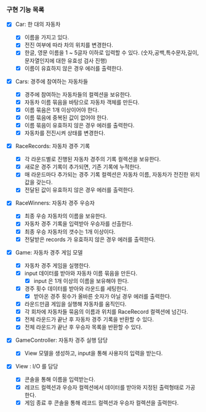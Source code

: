 ### 구현 기능 목록

- [x] Car: 한 대의 자동차

  - [x] 이름을 가지고 있다.
  - [x] 전진 여부에 따라 차의 위치를 변경한다.
  - [x] 한글, 영문 이름을 1 ~ 5글자 이하로 입력할 수 있다.
        (숫자,공백,특수문자,길이,문자열인지에 대한 유효성 검사 진행)
  - [x] 이름이 유효하지 않은 경우 에러를 출력한다.

- [x] Cars: 경주에 참여하는 자동차들

  - [x] 경주에 참여하는 자동차들의 컬렉션을 보유한다.
  - [x] 자동차 이름 묶음을 바탕으로 자동차 객체를 만든다.
  - [x] 이름 묶음은 1개 이상이어야 한다.
  - [x] 이름 묶음에 중복된 값이 없어야 한다.
  - [x] 이름 묶음이 유효하지 않은 경우 에러를 출력한다.
  - [x] 자동차를 전진시켜 상태를 변경한다.

- [x] RaceRecords: 자동차 경주 기록

  - [x] 각 라운드별로 진행된 자동차 경주의 기록 컬렉션을 보유한다.
  - [x] 새로운 경주 기록이 추가되면, 기존 기록에 누적한다.
  - [x] 매 라운드마다 추가되는 경주 기록 컬렉션은 자동차 이름, 자동차가 전진한 위치값을 갖는다.
  - [x] 전달된 값이 유효하지 않은 경우 에러를 출력한다.

- [x] RaceWinners: 자동차 경주 우승자

  - [x] 최종 우승 자동차의 이름을 보유한다.
  - [x] 자동차 경주 기록을 입력받아 우승자를 선출한다.
  - [x] 최종 우승 자동차의 갯수는 1개 이상이다.
  - [x] 전달받은 records 가 유효하지 않은 경우 에러를 출력한다.

- [x] Game: 자동차 경주 게임 모델

  - [x] 자동차 경주 게임을 실행한다.
  - [x] input 데이터를 받아와 자동차 이름 묶음을 만든다.
    - [x] input 은 1개 이상의 이름을 보유해야 한다.
  - [x] 경주 횟수 데이터를 받아와 라운드를 세팅한다.
    - [x] 받아온 경주 횟수가 올바른 숫자가 아닐 경우 에러를 출력한다.
  - [x] 라운드만큼 게임을 실행해 자동차를 움직인다.
  - [x] 각 회차에 자동차들 묶음의 이름과 위치를 RaceRecord 컬렉션에 넘긴다.
  - [x] 전체 라운드가 끝난 후 자동차 경주 기록을 반환할 수 있다.
  - [x] 전체 라운드가 끝난 후 우승자 목록을 반환할 수 있다.

- [x] GameController: 자동차 경주 실행 담당

  - [x] View 모델을 생성하고, input을 통해 사용자의 입력을 받는다.

- [x] View : I/O 를 담당
  - [x] 콘솔을 통해 이름을 입력받는다.
  - [x] 레코드 컬렉션과 우승자 컬렉션에서 데이터를 받아와 지정된 출력형태로 가공한다.
  - [x] 게임 종료 후 콘솔을 통해 레코드 컬렉션과 우승자 컬렉션을 출력한다.
